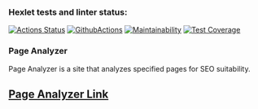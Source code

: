 ### Hexlet tests and linter status:

[![Actions Status](https://github.com/aliya202/java-project-99/actions/workflows/hexlet-check.yml/badge.svg)](https://github.com/aliya202/java-project-99/actions)
[![GithubActions](https://github.com/aliya202/java-project-99/actions/workflows/main.yml/badge.svg)](https://github.com/aliya202/java-project-99/actions)
[![Maintainability](https://api.codeclimate.com/v1/badges/64ed63541108a8e0cebf/maintainability)](https://codeclimate.com/github/aliya202/java-project-99/maintainability)
[![Test Coverage](https://api.codeclimate.com/v1/badges/64ed63541108a8e0cebf/test_coverage)](https://codeclimate.com/github/aliya202/java-project-99/test_coverage)

### Page Analyzer

Page Analyzer is a site that analyzes specified pages for SEO suitability.

## [Page Analyzer Link](https://java-project-72-t4mb.onrender.com)






